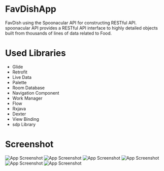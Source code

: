 # FavDishApp

FavDish using the Spoonacular API for constructing RESTful API. spoonacular API provides a RESTful API interface to highly detailed objects built from thousands of lines of data related to Food.

# Used Libraries

- Glide
- Retrofit
- Live Data
- Palette
- Room Database
- Navigation Component
- Work Manager
- Flow
- Rxjava
- Dexter
- View Binding
- sdp Library

# Screenshot
![App Screenshot](https://user-images.githubusercontent.com/47380312/131139666-6bc432d9-3509-463f-86a5-c2660f871e95.gif)
![App Screenshot](https://user-images.githubusercontent.com/47380312/131140166-d4a5310a-c6b6-4ec5-bfd6-ee03f15c0873.gif)
![App Screenshot](https://user-images.githubusercontent.com/47380312/131140562-b4535223-ba89-4076-9c6e-8b9b100ed7d6.gif)
![App Screenshot](https://user-images.githubusercontent.com/47380312/131141024-c8c30d8d-53d4-44c5-ab09-6da4b0215547.gif)
![App Screenshot](https://user-images.githubusercontent.com/47380312/131141379-805e80b0-698c-4d82-9379-d686cb6fc96f.gif)
![App Screenshot](https://user-images.githubusercontent.com/47380312/131141561-903ec789-d8de-4e7c-b7d6-d7df42bcab33.gif)
